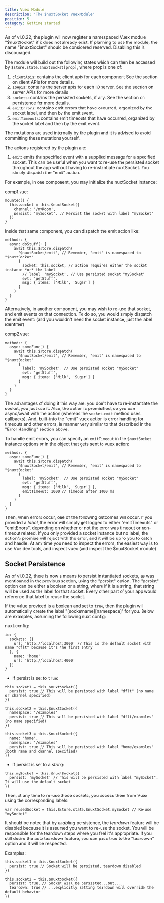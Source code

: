 ```yaml
---
title: Vuex Module
description: 'The $nuxtSocket VuexModule'
position: 5
category: Getting started
---
```


As of v1.0.22, the plugin will now register a namespaced Vuex module "$nuxtSocket" if it does not already exist. If planning to use the module, the name "$nuxtSocket" should be considered reserved. Disabling this is discouraged. 

The module will build out the following states which can then be accessed by `$store.state.$nuxtSocket[prop]`, where prop is one of:

1. `clientApis`: contains the client apis for each component See the section on client APIs for more details.
2. `ioApis`: contains the server apis for each IO server. See the section on server APIs for more details
3. `sockets`: contains the persisted sockets, if any. See the section on persistence for more details.
4. `emitErrors`: contains emit errors that have occurred, organized by the socket label, and then by the emit event.
5. `emitTimeouts`: contains emit timeouts that have occurred, organized by the socket label and then by the emit event.

The mutations are used internally by the plugin and it is advised to avoid committing these mutations yourself. 

The actions registered by the plugin are:

1. `emit`: emits the specified event with a supplied message for a specified socket. This can be useful when you want to re-use the persisted socket throughout the app without having to re-instantiate nuxtSocket. You simply dispatch the "emit" action. 

For example, in one component, you may initialize the nuxtSocket instance:

comp1.vue:
```
mounted() {
  this.socket = this.$nuxtSocket({
    channel: '/myRoom',
    persist: 'mySocket', // Persist the socket with label "mySocket"
  })
}
```

Inside that same component, you can dispatch the emit action like:
```
methods: {
  async doStuff() {
    await this.$store.dispatch(
      '$nuxtSocket/emit', // Remember, "emit" is namespaced to "$nuxtSocket"
      {
        socket: this.socket, // action requires either the socket instance *or* the label
        // label: 'mySocket', // Use persisted socket "mySocket"
        evt: 'getStuff',
        msg: { items: ['Milk', 'Sugar'] }
      }
    )
  }
}
```

Alternatively, in another component, you may wish to re-use that socket, and emit events on that connection. To do so, you would simply dispatch the emit event: (and you wouldn't need the socket instance, just the label identifier)

comp2.vue: 
```
methods: {
  async someFunc() {
    await this.$store.dispatch(
      '$nuxtSocket/emit', // Remember, "emit" is namespaced to "$nuxtSocket"
      {
        label: 'mySocket', // Use persisted socket "mySocket"
        evt: 'getStuff',
        msg: { items: ['Milk', 'Sugar'] }
      }
    )
  }
}
```

The advantages of doing it this way are: you don't have to re-instantiate the socket, you just use it. Also, the action is promisified, so you can async/await with the action (whereas the `socket.emit` method uses callbacks). And, built-into the "emit" vuex action is error handling for timeouts and other errors, in manner very similar to that described in the "Error Handling" section above.

To handle emit errors, you can specify an `emitTimeout` in the `$nuxtSocket` instance options *or* in the object that gets sent to vuex action:

```
methods: {
  async someFunc() {
    await this.$store.dispatch(
      '$nuxtSocket/emit', // Remember, "emit" is namespaced to "$nuxtSocket"
      {
        label: 'mySocket', // Use persisted socket "mySocket"
        evt: 'getStuff',
        msg: { items: ['Milk', 'Sugar'] },
        emitTimeout: 1000 // Timeout after 1000 ms
      }
    )
  }
}
```

Then, when errors occur, one of the following outcomes will occur. If you provided a *label*, the error will simply get logged to either "emitTimeouts" or "emitErrors", depending on whether or not the error was timeout or non-timeout related. If you only provided a socket instance but no label, the action's promise will reject with the error, and it will be up to you to catch and handle. At any time you need to inspect the errors, the easiest way is to use Vue dev tools, and inspect vuex (and inspect the $nuxtSocket module)


## Socket Persistence 

As of v1.0.22, there is now a means to persist instantiated sockets, as was mentionned in the previous section, using the "persist" option. The "persist" option can be either a boolean or a string, where if it is a string, that string will be used as the label for that socket. Every other part of your app would reference that label to reuse the socket.

If the value provided is a boolean and set to `true`, then the plugin will automatically create the label "[socketname][namespace]" for you. Below are examples, assuming the following nuxt config:

nuxt.config:

```
io: {
  sockets: [{
    url: 'http://localhost:3000' // This is the default socket with name "dflt" because it's the first entry
  }, {
    name: 'home',
    url: 'http://localhost:4000'
  }]
}
```

* If persist is set to `true`:

```
this.socket1 = this.$nuxtSocket({
  persist: true // This will be persisted with label "dflt" (no name or channel specified)
})

this.socket2 = this.$nuxtSocket({
  namespace: '/examples'
  persist: true // This will be persisted with label "dflt/examples" (no name specified)
})

this.socket3 = this.$nuxtSocket({
  name: 'home',
  namespace: '/examples'
  persist: true // This will be persisted with label "home/examples" (both name and channel specified)
})
```

* If persist is set to a *string*:

```
this.mySocket = this.$nuxtSocket({
  persist: 'mySocket' // This will be persisted with label "mySocket". It will use the default socket
})
```

Then, at any time to re-use those sockets, you access them from Vuex using the corresponding labels:

```
var reusedSocket = this.$store.state.$nuxtSocket.mySocket // Re-use "mySocket"
```

It should be noted that by *enabling* persistence, the *teardown* feature will be disabled because it is assumed you want to re-use the socket. You will be responsible for the teardown steps where you feel it's appropriate. If you still desire the auto teardown feature, you can pass true to the "teardown" option and it will be respected.

Examples:

```
this.socket1 = this.$nuxtSocket({
  persist: true // Socket will be persisted, teardown disabled
})

this.socket2 = this.$nuxtSocket({
  persist: true, // Socket will be persisted...but...
  teardown: true // ...explicitly setting teardown will override the default behavior
})
```

